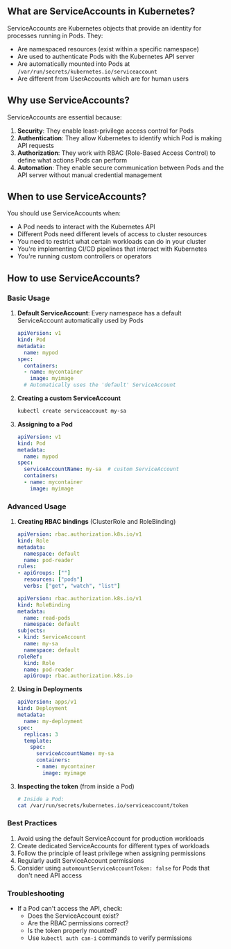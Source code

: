 ## What are ServiceAccounts in Kubernetes?

ServiceAccounts are Kubernetes objects that provide an identity for processes running in Pods. They:
- Are namespaced resources (exist within a specific namespace)
- Are used to authenticate Pods with the Kubernetes API server
- Are automatically mounted into Pods at `/var/run/secrets/kubernetes.io/serviceaccount`
- Are different from UserAccounts which are for human users

## Why use ServiceAccounts?

ServiceAccounts are essential because:
1. **Security**: They enable least-privilege access control for Pods
2. **Authentication**: They allow Kubernetes to identify which Pod is making API requests
3. **Authorization**: They work with RBAC (Role-Based Access Control) to define what actions Pods can perform
4. **Automation**: They enable secure communication between Pods and the API server without manual credential management

## When to use ServiceAccounts?

You should use ServiceAccounts when:
- A Pod needs to interact with the Kubernetes API
- Different Pods need different levels of access to cluster resources
- You need to restrict what certain workloads can do in your cluster
- You're implementing CI/CD pipelines that interact with Kubernetes
- You're running custom controllers or operators

## How to use ServiceAccounts?

### Basic Usage
1. **Default ServiceAccount**: Every namespace has a default ServiceAccount automatically used by Pods
   ```yaml
   apiVersion: v1
   kind: Pod
   metadata:
     name: mypod
   spec:
     containers:
     - name: mycontainer
       image: myimage
     # Automatically uses the 'default' ServiceAccount
   ```

2. **Creating a custom ServiceAccount**
   ```bash
   kubectl create serviceaccount my-sa
   ```

3. **Assigning to a Pod**
   ```yaml
   apiVersion: v1
   kind: Pod
   metadata:
     name: mypod
   spec:
     serviceAccountName: my-sa  # custom ServiceAccount
     containers:
     - name: mycontainer
       image: myimage
   ```

### Advanced Usage
1. **Creating RBAC bindings** (ClusterRole and RoleBinding)
   ```yaml
   apiVersion: rbac.authorization.k8s.io/v1
   kind: Role
   metadata:
     namespace: default
     name: pod-reader
   rules:
   - apiGroups: [""]
     resources: ["pods"]
     verbs: ["get", "watch", "list"]
   
   apiVersion: rbac.authorization.k8s.io/v1
   kind: RoleBinding
   metadata:
     name: read-pods
     namespace: default
   subjects:
   - kind: ServiceAccount
     name: my-sa
     namespace: default
   roleRef:
     kind: Role
     name: pod-reader
     apiGroup: rbac.authorization.k8s.io
   ```

2. **Using in Deployments**
   ```yaml
   apiVersion: apps/v1
   kind: Deployment
   metadata:
     name: my-deployment
   spec:
     replicas: 3
     template:
       spec:
         serviceAccountName: my-sa
         containers:
         - name: mycontainer
           image: myimage
   ```

3. **Inspecting the token** (from inside a Pod)
   ```bash
   # Inside a Pod:
   cat /var/run/secrets/kubernetes.io/serviceaccount/token
   ```

### Best Practices
1. Avoid using the default ServiceAccount for production workloads
2. Create dedicated ServiceAccounts for different types of workloads
3. Follow the principle of least privilege when assigning permissions
4. Regularly audit ServiceAccount permissions
5. Consider using `automountServiceAccountToken: false` for Pods that don't need API access

### Troubleshooting
- If a Pod can't access the API, check:
  - Does the ServiceAccount exist?
  - Are the RBAC permissions correct?
  - Is the token properly mounted?
  - Use `kubectl auth can-i` commands to verify permissions